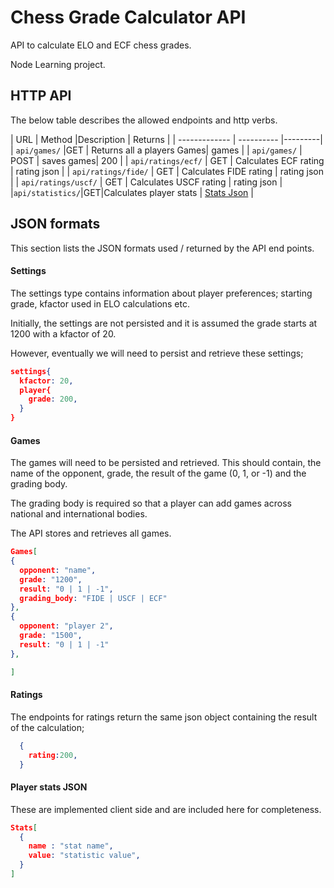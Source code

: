 # Chess Grade Calculator API
API to calculate ELO and ECF chess grades.

Node Learning project.

## HTTP API

The below table describes the allowed endpoints and http verbs.

| URL  | Method |Description | Returns |
| ------------- | ---------- |---------|
| ```api/games/```  |GET   | Returns all a players Games| games |
| ```api/games/```  | POST  | saves games| 200 |
| ```api/ratings/ecf/```  | GET  | Calculates ECF rating | rating json |
| ```api/ratings/fide/```  | GET  | Calculates FIDE rating | rating json |
| ```api/ratings/uscf/``` | GET  | Calculates USCF rating | rating json |
|```api/statistics/```|GET|Calculates player stats | [Stats Json](#Player-stats-JSON) |


## JSON formats
This section lists the JSON formats used / returned by the API end points.

#### Settings
The settings type contains information about player preferences; starting grade, kfactor used in ELO calculations etc.

Initially, the settings are not persisted and it is assumed the grade starts at 1200 with a kfactor of 20.

However, eventually we will need to persist and retrieve these settings;

```json
settings{
  kfactor: 20,
  player{
    grade: 200,
  }  
}

```

#### Games
The games will need to be persisted and retrieved.  This should contain, the name of the opponent, grade, the result of the game (0, 1, or -1) and the grading body.

The grading body is required so that a player can add games across national and international bodies.

The API stores and retrieves all games.

```json
Games[
{
  opponent: "name",
  grade: "1200",
  result: "0 | 1 | -1",
  grading_body: "FIDE | USCF | ECF"
},
{
  opponent: "player 2",
  grade: "1500",
  result: "0 | 1 | -1"
},

]
```

#### Ratings
The endpoints for ratings return the same json object containing the result of the calculation;

```json
  {
    rating:200,
  }
```

#### Player stats JSON
These are implemented client side and are included here for completeness.

```json
Stats[
  {
    name : "stat name",
    value: "statistic value",
  }
]

```
